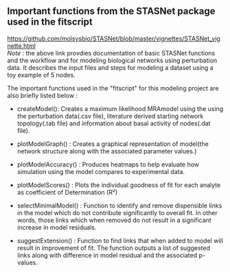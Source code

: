 
## Important functions from the STASNet package used in the fitscript 

https://github.com/molsysbio/STASNet/blob/master/vignettes/STASNet_vignette.html    
*Note :* the above link provdies documentation of basic STASNet functions and the workflow and for modeling biological networks using perturbation data. It describes the input files and steps for modeling a dataset using a toy example of 5 nodes.

The important functions used in the "fitscript" for this modeling project are also briefly listed below :
  
* createModel(): Creates a maximum likelihood MRAmodel using the using the perturbation data(.csv file), literature derived starting network topology(.tab file) and information about basal activity of nodes(.dat file).  
* plotModelGraph() : Creates a graphical representation of model(the network structure along with the associated parameter values.)
* plotModelAccuracy() : Produces heatmaps to help evaluate how simulation using the model compares to experimental data.
* plotModelScores() : Plots the individual goodness of fit for each analyte as coefficient of Determination (R²) 

* selectMinimalModel() : Function to identify and remove dispensible links in the model which do not contribute significantly to overall fit. In other words, those links which when removed do not result in a significant increase in model residuals.  
* suggestExtension() : Function to find links that when added to model will result in improvement of fit. The function outputs a list of suggested links along with difference in model residual and the associated p-values.





  
